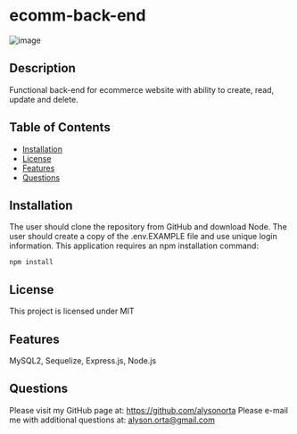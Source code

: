 # ecomm-back-end


![image](https://user-images.githubusercontent.com/80643240/128109870-e8cf81b0-06ce-4b66-bfb9-991eff7348b2.png)


## Description
Functional back-end for ecommerce website with ability to create, read, update and delete.  

## Table of Contents
- [Installation](#installation)
- [License](#license)
- [Features](#features)
- [Questions](#questions)

## Installation

The user should clone the repository from GitHub and download Node.
The user should create a copy of the .env.EXAMPLE file and use unique login information. 
This application requires an npm installation command:
```
npm install
```
## License
This project is licensed under MIT

## Features
MySQL2, Sequelize, Express.js, Node.js

## Questions
Please visit my GitHub page at: https://github.com/alysonorta
Please e-mail me with additional questions at: alyson.orta@gmail.com
